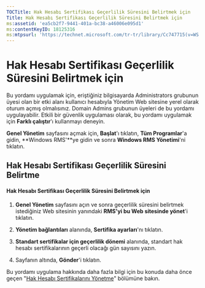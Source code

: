 ```yaml
---
TOCTitle: Hak Hesabı Sertifikası Geçerlilik Süresini Belirtmek için
Title: Hak Hesabı Sertifikası Geçerlilik Süresini Belirtmek için
ms:assetid: 'ea5cb2f7-9441-401a-bc38-a46006e095d1'
ms:contentKeyID: 18125316
ms:mtpsurl: 'https://technet.microsoft.com/tr-tr/library/Cc747715(v=WS.10)'
---
```


Hak Hesabı Sertifikası Geçerlilik Süresini Belirtmek için
=========================================================

Bu yordamı uygulamak için, eriştiğiniz bilgisayarda Administrators grubunun üyesi olan bir etki alanı kullanıcı hesabıyla Yönetim Web sitesine yerel olarak oturum açmış olmalısınız. Domain Admins grubunun üyeleri de bu yordamı uygulayabilir. Etkili bir güvenlik uygulaması olarak, bu yordamı uygulamak için **Farklı çalıştır**'ı kullanmayı deneyin.

**Genel Yönetim** sayfasını açmak için, **Başlat**'ı tıklatın, **Tüm Programlar**'a gidin, **Windows RMS'**ye gidin ve sonra **Windows RMS Yönetimi**'ni tıklatın.

Hak Hesabı Sertifikası Geçerlilik Süresini Belirtme
---------------------------------------------------

#### Hak Hesabı Sertifikası Geçerlilik Süresini Belirtmek için

1.  **Genel Yönetim** sayfasını açın ve sonra geçerlilik süresini belirtmek istediğiniz Web sitesinin yanındaki **RMS'yi bu Web sitesinde yönet**'i tıklatın.

2.  **Yönetim bağlantıları** alanında, **Sertifika ayarları**'nı tıklatın.

3.  **Standart sertifikalar için geçerlilik dönemi** alanında, standart hak hesabı sertifikalarının geçerli olacağı gün sayısını yazın.

4.  Sayfanın altında, **Gönder**'i tıklatın.

Bu yordamı uygulama hakkında daha fazla bilgi için bu konuda daha önce geçen "[Hak Hesabı Sertifikalarını Yönetme](https://technet.microsoft.com/49c5c2ba-e197-4e4b-b3b3-b3248f068bcc)" bölümüne bakın.

